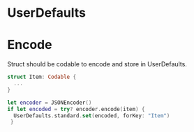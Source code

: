 # UserDefaults

# Encode

Struct should be codable to encode and store in UserDefaults.

```swift
struct Item: Codable {
  ...
}

let encoder = JSONEncoder()
if let encoded = try? encoder.encode(item) {
  UserDefaults.standard.set(encoded, forKey: "Item")
 }
 ```

